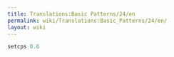 ```yaml
---
title: Translations:Basic Patterns/24/en
permalink: wiki/Translations:Basic_Patterns/24/en/
layout: wiki
---
```


``` Haskell
setcps 0.6
```
